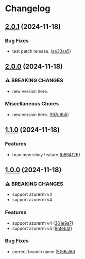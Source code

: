 # Changelog

## [2.0.1](https://github.com/Artlvns/azure-static-website/compare/v2.0.0...v2.0.1) (2024-11-18)


### Bug Fixes

* test patch release. ([aa33aa5](https://github.com/Artlvns/azure-static-website/commit/aa33aa5409b5b22b08cd7f3cf1cc3bf076b66324))

## [2.0.0](https://github.com/Artlvns/azure-static-website/compare/v1.1.0...v2.0.0) (2024-11-18)


### ⚠ BREAKING CHANGES

* new version here.

### Miscellaneous Chores

* new version here. ([f97c8b5](https://github.com/Artlvns/azure-static-website/commit/f97c8b5962afb4e5ae2db0c1443f434334f29e66))

## [1.1.0](https://github.com/Artlvns/azure-static-website/compare/v1.0.0...v1.1.0) (2024-11-18)


### Features

* bran new shiny feature ([b864f26](https://github.com/Artlvns/azure-static-website/commit/b864f26153c7f88cc0f865e112f12ef61e17eabd))

## [1.0.0](https://github.com/Artlvns/azure-static-website/compare/v0.3.12...v1.0.0) (2024-11-18)


### ⚠ BREAKING CHANGES

* support azurerm v4
* support azurerm v4

### Features

* support azurerm v4 ([361e9a7](https://github.com/Artlvns/azure-static-website/commit/361e9a7e70e11a8c8903141c5901e0f6c7ccf753))
* support azurerm v4 ([8afeb4f](https://github.com/Artlvns/azure-static-website/commit/8afeb4f4344a4496ff6f5de6b051df2f5d00dc23))


### Bug Fixes

* correct branch name ([5f56a5b](https://github.com/Artlvns/azure-static-website/commit/5f56a5bdf5872b54752d4625a3916da79a0f5b69))
